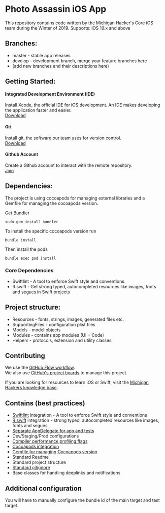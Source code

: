 # Photo Assassin iOS App

This repository contains code written by the Michigan Hacker's Core iOS team during the Winter of 2019. Supports: iOS 10.x and above

## Branches:

* master - stable app releases
* develop - development branch, merge your feature branches here
* (add new branches and their descriptions here)

## Getting Started:

#### Integrated Development Environment (IDE)
Install Xcode, the official IDE for iOS development. An IDE makes developing the application faster and easier.  
[Download](https://developer.apple.com/xcode/)

#### Git
Install git, the software our team uses for version control.  
[Download](https://git-scm.com/downloads)

#### Github Account
Create a Github account to interact with the remote repository.  
[Join](https://github.com/join)

## Dependencies:

The project is using cocoapods for managing external libraries and a Gemfile for managing the cocoapods version.

Get Bundler

```
sudo gem install bundler
```

To install the specific cocoapods version run

```
bundle install
```

Then install the pods

```
bundle exec pod install
```

### Core Dependencies

* Swiftlint - A tool to enforce Swift style and conventions.
* R.swift - Get strong typed, autocompleted resources like images, fonts and segues in Swift projects

## Project structure:

* Resources - fonts, strings, images, generated files etc.
* SupportingFiles - configuration plist files
* Models - model objects
* Modules - contains app modules (UI + Code)
* Helpers - protocols, extension and utility classes

## Contributing
We use the [GitHub Flow workflow](https://guides.github.com/introduction/flow/).  
We also use [GitHub's project boards](https://github.com/michiganhackers/photo-assassin-ios-app/projects/2) to manage this project.

If you are looking for resources to learn iOS or Swift, visit the [Michigan Hackers knowledge base](https://github.com/michiganhackers/knowledgebase/blob/master/Technologies/iOS.md).


## Contains (best practices)

* [Swiftlint](https://github.com/realm/SwiftLint) integration - A tool to enforce Swift style and conventions
* [R.swift](https://github.com/mac-cain13/R.swift) integration - strong typed, autocompleted resources like images, fonts and segues
* [Separate AppDelegate for app and tests](https://marcosantadev.com/fake-appdelegate-unit-testing-swift/)
* Dev/Staging/Prod configurations
* [Compiler performance profiling flags](https://www.jessesquires.com/blog/measuring-compile-times-xcode9/)
* [Cocoapods integration](https://cocoapods.org)
* [Gemfile for managing Cocoapods version](https://guides.cocoapods.org/using/a-gemfile.html)
* Standard Readme
* Standard project structure
* [Standard gitignore](https://github.com/github/gitignore/blob/master/Swift.gitignore)
* Base classes for handling deeplinks and notifications


## Additional configuration

You will have to manually configure the bundle id of the main target and test target.
